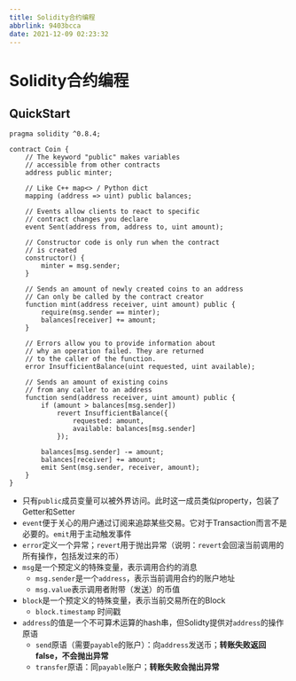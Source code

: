 ```yaml
---
title: Solidity合约编程
abbrlink: 9403bcca
date: 2021-12-09 02:23:32
---
```

# Solidity合约编程
## QuickStart
```solidity
pragma solidity ^0.8.4;

contract Coin {
    // The keyword "public" makes variables
    // accessible from other contracts
    address public minter;

    // Like C++ map<> / Python dict
    mapping (address => uint) public balances;

    // Events allow clients to react to specific
    // contract changes you declare
    event Sent(address from, address to, uint amount);

    // Constructor code is only run when the contract
    // is created
    constructor() {
        minter = msg.sender;
    }

    // Sends an amount of newly created coins to an address
    // Can only be called by the contract creator
    function mint(address receiver, uint amount) public {
        require(msg.sender == minter);
        balances[receiver] += amount;
    }

    // Errors allow you to provide information about
    // why an operation failed. They are returned
    // to the caller of the function.
    error InsufficientBalance(uint requested, uint available);

    // Sends an amount of existing coins
    // from any caller to an address
    function send(address receiver, uint amount) public {
        if (amount > balances[msg.sender])
            revert InsufficientBalance({
                requested: amount,
                available: balances[msg.sender]
            });

        balances[msg.sender] -= amount;
        balances[receiver] += amount;
        emit Sent(msg.sender, receiver, amount);
    }
}
```
- 只有`public`成员变量可以被外界访问。此时这一成员类似property，包装了Getter和Setter
- `event`便于关心的用户通过订阅来追踪某些交易。它对于Transaction而言不是必要的。`emit`用于主动触发事件
- `error`定义一个异常；`revert`用于抛出异常（说明：`revert`会回滚当前调用的所有操作，包括发过来的币）
- `msg`是一个预定义的特殊变量，表示调用合约的消息
  - `msg.sender`是一个`address`，表示当前调用合约的账户地址
  - `msg.value`表示调用者附带（发送）的币值
- `block`是一个预定义的特殊变量，表示当前交易所在的Block
  - `block.timestamp` 时间戳
- `address`的值是一个不可算术运算的hash串，但Solidty提供对`address`的操作原语
  - `send`原语（需要`payable`的账户）：向`address`发送币；**转账失败返回false，不会抛出异常**
  - `transfer`原语：同`payable`账户；**转账失败会抛出异常**
